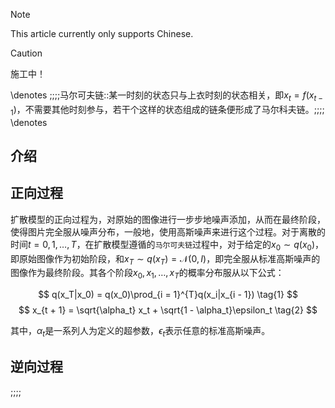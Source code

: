   > [!NOTE]
  > This article currently only supports Chinese.

  > [!CAUTION]
  > 施工中！

  <!-- ##{"script":"<script src='https://OmnisyR.github.io/assets/HyperTOC.js'></script>"}## -->
  \denotes
  ;;;;马尔可夫链::某一时刻的状态只与上衣时刻的状态相关，即$x_t = f(x_{t - 1})$，不需要其他时刻参与，若干个这样的状态组成的链条便形成了马尔科夫链。;;;;
  \denotes
  ## 介绍

  ## 正向过程
  扩散模型的正向过程为，对原始的图像进行一步步地噪声添加，从而在最终阶段，使得图片完全服从噪声分布，一般地，使用高斯噪声来进行这个过程。对于离散的时间$t = 0, 1, \dots, T$，在扩散模型遵循的`马尔可夫链`过程中，对于给定的$x_0 \sim q(x_0)$，即原始图像作为初始阶段，和$x_T \sim q(x_T) = \mathcal{N}(0, I)$，即完全服从标准高斯噪声的图像作为最终阶段。其各个阶段$x_0, x_1, \dots, x_T$的概率分布服从以下公式：

  $$
  q(x_T|x_0) = q(x_0)\prod_{i = 1}^{T}q(x_i|x_{i - 1})
  \tag{1}
  $$
  $$
  x_{t + 1} = \sqrt{\alpha_t} x_t + \sqrt{1 - \alpha_t}\epsilon_t
  \tag{2}
  $$

  其中，$\alpha_t$是一系列人为定义的超参数，$\epsilon_t$表示任意的标准高斯噪声。

  ## 逆向过程
;;;;
